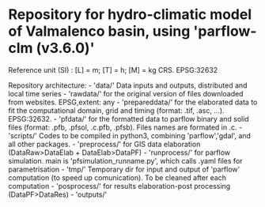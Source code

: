 
# Repository for hydro-climatic model of Valmalenco basin, using 'parflow-clm (v3.6.0)' 

Reference unit (SI) : [L] = m; [T] = h; [M] = kg
CRS. EPSG:32632

Repository architecture:
	- 'data/'
	  Data inputs and outputs, distributed and local time series 
		- 'rawdata/' for the original version of files downloaded from websites. EPSG,extent: any
		- 'prepareddata/' for the elaborated data to fit the computational domain, grid and timing (format: .tif, .asc, ...). EPSG:32632.
		- 'pfdata/' for the formatted data to parflow binary and solid files (format: .pfb, .pfsol, .c.pfb, .pfsb). Files names are formated in <variable>.c<cellsize>.<extension>
	- 'scripts/'
	  Codes to be compiled in python3, combining 'parflow','gdal', and all other packages.
		- 'preprocess/' for GIS data elaboration (DataRaw>DataElab + DataElab>DataPF)
		- 'runprocess/' for parflow simulation. main is 'pfsimulation_runname.py', which calls .yaml files for parametrisation
			- 'tmp/'
			  Temporary dir for input and output of 'parflow' computation (to speed up comunication). To be cleaned after each computation
		- 'posprocess/' for results elaboration-post processing (DataPF>DataRes)
	- 'outputs/'

